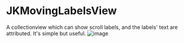 # JKMovingLabelsView
A collectionview which can show scroll labels, and the labels' text are attributed. It's simple but useful.
![image](https://wx3.sinaimg.cn/mw1024/761dc7f4ly1g126kvvqjwj20u01hc0u9.jpg)
